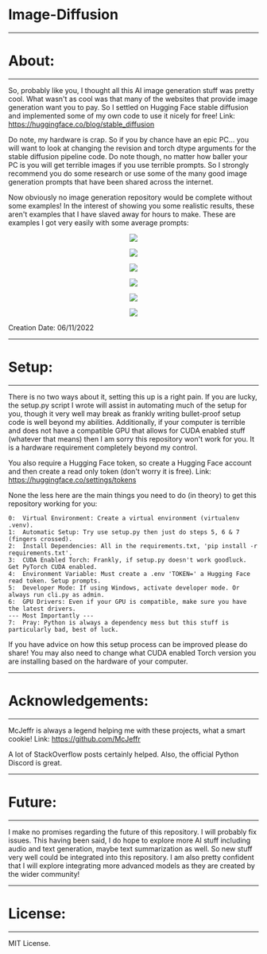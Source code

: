 # Image-Diffusion

***
# About:
---
So, probably like you, I thought all this AI image generation stuff was pretty cool. What wasn't as cool was that many of the websites that provide image generation want you to pay. So I settled on Hugging Face stable diffusion and implemented some of my own code to use it nicely for free!
Link: https://huggingface.co/blog/stable_diffusion

Do note, my hardware is crap. So if you by chance have an epic PC... you will want to look at changing the revision and torch dtype arguments for the stable diffusion pipeline code. Do note though, no matter how baller your PC is you will get terrible images if you use terrible prompts. So I strongly recommend you do some research or use some of the many good image generation prompts that have been shared across the internet.

Now obviously no image generation repository would be complete without some examples! In the interest of showing you some realistic results, these aren't examples that I have slaved away for hours to make. These are examples I got very easily with some average prompts:

<p align="center">
  <img src="https://github.com/Jamal135/Image-Diffusion/blob/main/media/example1.png?raw=true"/>
</p>
<p align="center">
  <img src="https://github.com/Jamal135/Image-Diffusion/blob/main/media/example2.png?raw=true"/>
</p>
<p align="center">
  <img src="https://github.com/Jamal135/Image-Diffusion/blob/main/media/example3.png?raw=true"/>
</p>
<p align="center">
  <img src="https://github.com/Jamal135/Image-Diffusion/blob/main/media/example4.png?raw=true"/>
</p>
<p align="center">
  <img src="https://github.com/Jamal135/Image-Diffusion/blob/main/media/example5.png?raw=true"/>
</p>
<p align="center">
  <img src="https://github.com/Jamal135/Image-Diffusion/blob/main/media/example6.png?raw=true"/>
</p>

Creation Date: 06/11/2022

***
# Setup:
---
There is no two ways about it, setting this up is a right pain. If you are lucky, the setup.py script I wrote will assist in automating much of the setup for you, though it very well may break as frankly writing bullet-proof setup code is well beyond my abilities. Additionally, if your computer is terrible and does not have a compatible GPU that allows for CUDA enabled stuff (whatever that means) then I am sorry this repository won't work for you. It is a hardware requirement completely beyond my control.

You also require a Hugging Face token, so create a Hugging Face account and then create a read only token (don't worry it is free). 
Link: https://huggingface.co/settings/tokens

None the less here are the main things you need to do (in theory) to get this repository working for you:
```
0:  Virtual Environment: Create a virtual environment (virtualenv .venv).
1:  Automatic Setup: Try use setup.py then just do steps 5, 6 & 7 (fingers crossed).
2:  Install Dependencies: All in the requirements.txt, 'pip install -r requirements.txt'.
3:  CUDA Enabled Torch: Frankly, if setup.py doesn't work goodluck. Get PyTorch CUDA enabled.
4:  Environment Variable: Must create a .env 'TOKEN=' a Hugging Face read token. Setup prompts.
5:  Developer Mode: If using Windows, activate developer mode. Or always run cli.py as admin.
6:  GPU Drivers: Even if your GPU is compatible, make sure you have the latest drivers.
--- Most Importantly ---
7:  Pray: Python is always a dependency mess but this stuff is particularly bad, best of luck.
```

If you have advice on how this setup process can be improved please do share! You may also need to change what CUDA enabled Torch version you are installing based on the hardware of your computer.
***
# Acknowledgements:
---
McJeffr is always a legend helping me with these projects, what a smart cookie!
Link: https://github.com/McJeffr

A lot of StackOverflow posts certainly helped. 
Also, the official Python Discord is great.

***
# Future:
---
I make no promises regarding the future of this repository. I will probably fix issues. This having been said, I do hope to explore more AI stuff including audio and text generation, maybe text summarization as well. So new stuff very well could be integrated into this repository. I am also pretty confident that I will explore integrating more advanced models as they are created by the wider community!

***
# License:
---
MIT License.
